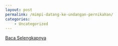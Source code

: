 ```yaml
---
layout: post
permalink: /mimpi-datang-ke-undangan-pernikahan/
categories:
    - Uncategorized
---
```


[Baca Selengkapnya](/01)